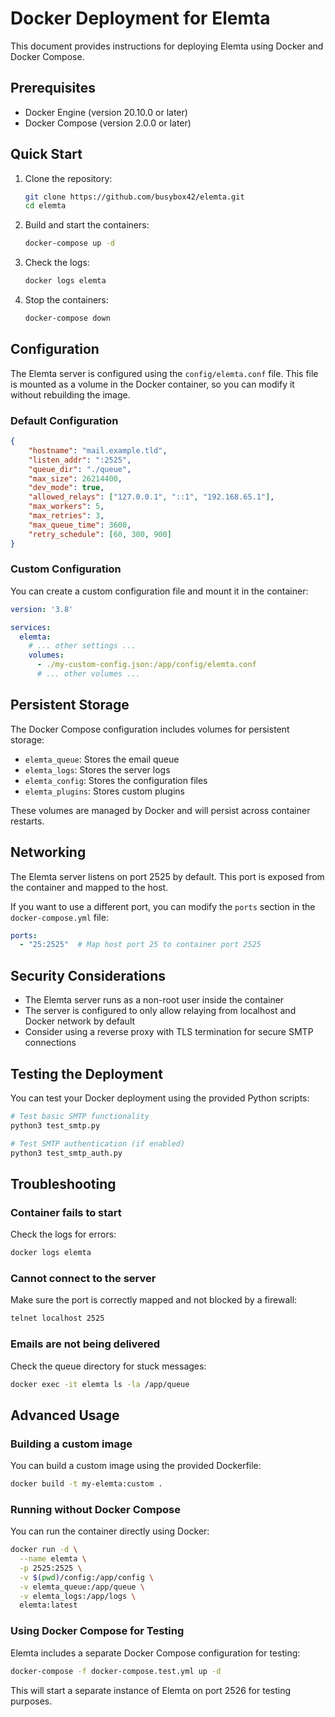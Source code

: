# Docker Deployment for Elemta

This document provides instructions for deploying Elemta using Docker and Docker Compose.

## Prerequisites

- Docker Engine (version 20.10.0 or later)
- Docker Compose (version 2.0.0 or later)

## Quick Start

1. Clone the repository:
   ```bash
   git clone https://github.com/busybox42/elemta.git
   cd elemta
   ```

2. Build and start the containers:
   ```bash
   docker-compose up -d
   ```

3. Check the logs:
   ```bash
   docker logs elemta
   ```

4. Stop the containers:
   ```bash
   docker-compose down
   ```

## Configuration

The Elemta server is configured using the `config/elemta.conf` file. This file is mounted as a volume in the Docker container, so you can modify it without rebuilding the image.

### Default Configuration

```json
{
    "hostname": "mail.example.tld",
    "listen_addr": ":2525",
    "queue_dir": "./queue",
    "max_size": 26214400,
    "dev_mode": true,
    "allowed_relays": ["127.0.0.1", "::1", "192.168.65.1"],
    "max_workers": 5,
    "max_retries": 3,
    "max_queue_time": 3600,
    "retry_schedule": [60, 300, 900]
}
```

### Custom Configuration

You can create a custom configuration file and mount it in the container:

```yaml
version: '3.8'

services:
  elemta:
    # ... other settings ...
    volumes:
      - ./my-custom-config.json:/app/config/elemta.conf
      # ... other volumes ...
```

## Persistent Storage

The Docker Compose configuration includes volumes for persistent storage:

- `elemta_queue`: Stores the email queue
- `elemta_logs`: Stores the server logs
- `elemta_config`: Stores the configuration files
- `elemta_plugins`: Stores custom plugins

These volumes are managed by Docker and will persist across container restarts.

## Networking

The Elemta server listens on port 2525 by default. This port is exposed from the container and mapped to the host.

If you want to use a different port, you can modify the `ports` section in the `docker-compose.yml` file:

```yaml
ports:
  - "25:2525"  # Map host port 25 to container port 2525
```

## Security Considerations

- The Elemta server runs as a non-root user inside the container
- The server is configured to only allow relaying from localhost and Docker network by default
- Consider using a reverse proxy with TLS termination for secure SMTP connections

## Testing the Deployment

You can test your Docker deployment using the provided Python scripts:

```bash
# Test basic SMTP functionality
python3 test_smtp.py

# Test SMTP authentication (if enabled)
python3 test_smtp_auth.py
```

## Troubleshooting

### Container fails to start

Check the logs for errors:

```bash
docker logs elemta
```

### Cannot connect to the server

Make sure the port is correctly mapped and not blocked by a firewall:

```bash
telnet localhost 2525
```

### Emails are not being delivered

Check the queue directory for stuck messages:

```bash
docker exec -it elemta ls -la /app/queue
```

## Advanced Usage

### Building a custom image

You can build a custom image using the provided Dockerfile:

```bash
docker build -t my-elemta:custom .
```

### Running without Docker Compose

You can run the container directly using Docker:

```bash
docker run -d \
  --name elemta \
  -p 2525:2525 \
  -v $(pwd)/config:/app/config \
  -v elemta_queue:/app/queue \
  -v elemta_logs:/app/logs \
  elemta:latest
```

### Using Docker Compose for Testing

Elemta includes a separate Docker Compose configuration for testing:

```bash
docker-compose -f docker-compose.test.yml up -d
```

This will start a separate instance of Elemta on port 2526 for testing purposes. 